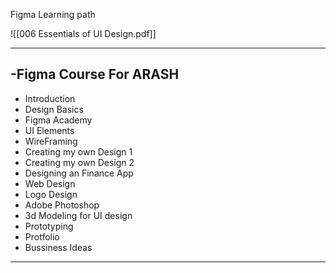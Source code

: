 Figma Learning path 

![[006 Essentials of UI Design.pdf]]

---
## -Figma Course For ARASH 
- Introduction 
- Design Basics 
- Figma Academy 
- UI Elements 
- WireFraming 
- Creating my own Design 1
- Creating my own Design 2
- Designing an Finance App
- Web Design 
- Logo Design 
- Adobe Photoshop
- 3d Modeling for UI design 
- Prototyping
- Protfolio
- Bussiness Ideas
---
